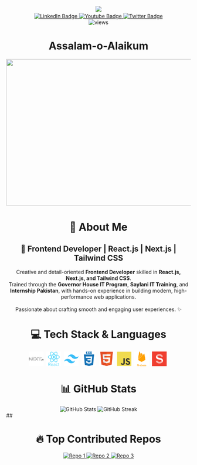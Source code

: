 <div id="header" align="center">
  <img src="https://media.giphy.com/media/M9gbBd9nbDrOTu1Mqx/giphy.gif" width="100"/>
</div>
<div id="badges" align="center">
  <a href="your-linkedin-URL">
    <img src="https://img.shields.io/badge/LinkedIn-blue?style=for-the-badge&logo=linkedin&logoColor=white" alt="LinkedIn Badge"/>
  </a>
  <a href="your-youtube-URL">
    <img src="https://img.shields.io/badge/YouTube-red?style=for-the-badge&logo=youtube&logoColor=white" alt="Youtube Badge"/>
  </a>
  <a href="your-twitter-URL">
    <img src="https://img.shields.io/badge/Twitter-blue?style=for-the-badge&logo=twitter&logoColor=white" alt="Twitter Badge"/>
  </a>
  
</div>
<div  align="center">
  <img src="https://komarev.com/ghpvc/?username=sadafshahab12&style=flat-square&color=blue" alt="views"/>
</div>
<h1 align="center">
  Assalam-o-Alaikum
</h1>

<div align="center">
  <img src="https://img.freepik.com/free-photo/celebration-labour-day-with-3d-cartoon-portrait-working-woman_23-2151306575.jpg" width="600" height="400"/>
</div>
<h1 align="center">👋 About Me</h1>

<h2 align="center">🚀 Frontend Developer | React.js | Next.js | Tailwind CSS</h2>

<p align="center">
  Creative and detail-oriented <strong>Frontend Developer</strong> skilled in 
  <strong>React.js, Next.js, and Tailwind CSS</strong>. <br>
  Trained through the <strong>Governor House IT Program</strong>, <strong>Saylani IT Training</strong>, and 
  <strong>Internship Pakistan</strong>, with hands-on experience in building 
  modern, high-performance web applications. <br><br>
  Passionate about crafting smooth and engaging user experiences. ✨
</p>


<h1 align="center">💻 Tech Stack & Languages</h1>
<div align="center">
  <img src="https://raw.githubusercontent.com/devicons/devicon/ca28c779441053191ff11710fe24a9e6c23690d6/icons/nextjs/nextjs-line-wordmark.svg" title="Nextjs" alt="Nextjs" width="40" height="40"/>&nbsp;
    <img src="https://github.com/devicons/devicon/blob/master/icons/react/react-original-wordmark.svg" title="React" alt="React" width="40" height="40"/>&nbsp;
      <img src="https://raw.githubusercontent.com/devicons/devicon/ca28c779441053191ff11710fe24a9e6c23690d6/icons/tailwindcss/tailwindcss-original.svg" title="Tailwind" alt="tailwind" width="40" height="40"/>&nbsp;
  <img src="https://github.com/devicons/devicon/blob/master/icons/css3/css3-plain-wordmark.svg"  title="CSS3" alt="CSS" width="40" height="40"/>&nbsp;
  <img src="https://github.com/devicons/devicon/blob/master/icons/html5/html5-original.svg" title="HTML5" alt="HTML" width="40" height="40"/>&nbsp;
  <img src="https://github.com/devicons/devicon/blob/master/icons/javascript/javascript-original.svg" title="JavaScript" alt="JavaScript" width="40" height="40"/>&nbsp;
  <img src="https://github.com/devicons/devicon/blob/master/icons/firebase/firebase-plain-wordmark.svg" title="Firebase" alt="Firebase" width="40" height="40"/>&nbsp;
  <img src="https://raw.githubusercontent.com/devicons/devicon/ca28c779441053191ff11710fe24a9e6c23690d6/icons/sanity/sanity-original.svg" title="Firebase" alt="Firebase" width="40" height="40"/>&nbsp;
</div>

<h1 align="center">📊 GitHub Stats </h1>

<div align="center" display = "flex">
  <img src="https://github-readme-stats.vercel.app/api?username=sadafshahab12&show_icons=true&theme=tokyonight&border_radius=10" alt="GitHub Stats" width="48%" />
  <img src="https://streak-stats.demolab.com/?user=sadafshahab12&theme=tokyonight&border_radius=10" alt="GitHub Streak" width="48%" />

</div>
##  
<h1 align="center">🔥 Top Contributed Repos  </h1>
<div align="center">
  
  <!-- Repo 1 -->
  <a href="https://github.com/sadafshahab12/REPO_NAME_1">
    <img src="https://github-readme-stats.vercel.app/api/pin/?username=sadafshahab12&repo=REPO_NAME_1&theme=tokyonight&border_radius=10" alt="Repo 1"/>
  </a>
  
  <!-- Repo 2 -->
  <a href="https://github.com/sadafshahab12/REPO_NAME_2">
    <img src="https://github-readme-stats.vercel.app/api/pin/?username=sadafshahab12&repo=REPO_NAME_2&theme=tokyonight&border_radius=10" alt="Repo 2"/>
  </a>
  
  <!-- Repo 3 -->
  <a href="https://github.com/sadafshahab12/REPO_NAME_3">
    <img src="https://github-readme-stats.vercel.app/api/pin/?username=sadafshahab12&repo=REPO_NAME_3&theme=tokyonight&border_radius=10" alt="Repo 3"/>
  </a>
  
</div>


